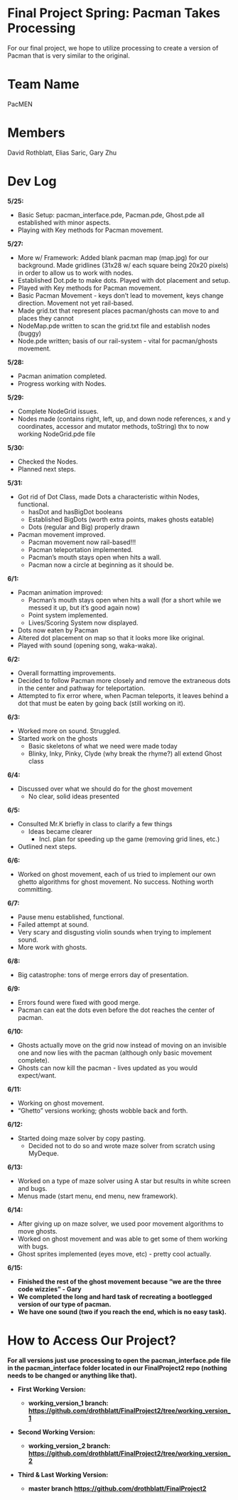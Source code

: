 # Final Project Spring: Pacman Takes Processing
For our final project, we hope to utilize processing to create a version of Pacman that is very similar to the original. 

Team Name
=======
PacMEN


Members
=======
David Rothblatt, Elias Saric, Gary Zhu


Dev Log
=======

<b>5/25: </b>
  - Basic Setup: pacman_interface.pde, Pacman.pde, Ghost.pde all established with minor aspects. 
  - Playing with Key methods for Pacman movement. 

<b>5/27:  </b>
  - More w/ Framework: Added blank pacman map (map.jpg) for our background. Made gridlines (31x28 w/ each square being 20x20       pixels) in order to allow us to work with nodes. 
  - Established Dot.pde to make dots. Played with dot placement and setup. 
  - Played with Key methods for Pacman movement. 
  - Basic Pacman Movement - keys don’t lead to movement, keys change direction. Movement not yet rail-based. 
  - Made grid.txt that represent places pacman/ghosts can move to and places they cannot
  - NodeMap.pde written to scan the grid.txt file and establish nodes (buggy)
  - Node.pde written; basis of our rail-system - vital for pacman/ghosts movement. 

<b>5/28: </b>
  - Pacman animation completed. 
  - Progress working with Nodes.

<b>5/29: </b> 
  - Complete NodeGrid issues. 
  - Nodes made (contains right, left, up, and down node references, x and y coordinates, accessor and mutator methods,             toString) thx to now working NodeGrid.pde file 

<b>5/30:</b>
  - Checked the Nodes. 
  - Planned next steps. 

<b>5/31:</b>
- Got rid of Dot Class, made Dots a characteristic within Nodes, functional. 
    - hasDot and hasBigDot booleans
    - Established BigDots (worth extra points, makes ghosts eatable)
    - Dots (regular and Big) properly drawn 
- Pacman movement improved. 
    - Pacman movement now rail-based!!! 
    - Pacman teleportation implemented. 
    - Pacman’s mouth stays open when hits a wall. 
    - Pacman now a circle at beginning as it should be. 

<b>6/1:</b>
  - Pacman animation improved:
      - Pacman’s mouth stays open when hits a wall (for a short while we messed it up, but it’s good again now)
      - Point system implemented. 
      - Lives/Scoring System now displayed. 
  - Dots now eaten by Pacman
  - Altered dot placement on map so that it looks more like original. 
  - Played with sound (opening song, waka-waka).

<b>6/2: </b>
  - Overall formatting improvements. 
  - Decided to follow Pacman more closely and remove the extraneous dots in the center and pathway for teleportation. 
  - Attempted to fix error where, when Pacman teleports, it leaves behind a dot that must be eaten by going back (still working     on it).

<b>6/3: </b>
  - Worked more on sound. Struggled. 
  - Started work on the ghosts 
      - Basic skeletons of what we need were made today
      - Blinky, Inky, Pinky, Clyde (why break the rhyme?) all extend Ghost class
  
<b>6/4: </b>
  - Discussed over what we should do for the ghost movement
    - No clear, solid ideas presented   

<b>6/5: </b>
  - Consulted Mr.K briefly in class to clarify a few things
    - Ideas became clearer 
      - Incl. plan for speeding up the game (removing grid lines, etc.)
  - Outlined next steps. 

<b>6/6: </b>
  - Worked on ghost movement, each of us tried to implement our own ghetto algorithms for ghost movement. No success. Nothing      worth committing. 

<b>6/7: </b>
  - Pause menu established, functional.
  - Failed attempt at sound.
  - Very scary and disgusting violin sounds when trying to implement sound.
  - More work with ghosts.

<b>6/8: </b>
  - Big catastrophe: tons of merge errors day of presentation.

<b>6/9: </b>
  - Errors found were fixed with good merge.
  - Pacman can eat the dots even before the dot reaches the center of pacman.

<b>6/10:</b>
  - Ghosts actually move on the grid now instead of moving on an invisible one and now lies with the pacman (although only         basic movement complete).
  - Ghosts can now kill the pacman - lives updated as you would expect/want. 

<b>6/11:</b>
  - Working on ghost movement. 
  - “Ghetto” versions working; ghosts wobble back and forth.

<b>6/12:</b>
  - Started doing maze solver by copy pasting.
    - Decided not to do so and wrote maze solver from scratch using MyDeque.

<b>6/13:</b>
  - Worked on a type of maze solver using A star but results in white screen and bugs.
  - Menus made (start menu, end menu, new framework).

<b>6/14:</b>
  - After giving up on maze solver, we used poor movement algorithms to move ghosts.
  - Worked on ghost movement and was able to get some of them working with bugs.
  - Ghost sprites implemented (eyes move, etc) - pretty cool actually. 

<b>6/15:<b>
  - Finished the rest of the ghost movement because “we are the three code wizzies” - Gary
  - We completed the long and hard task of recreating a bootlegged version of our type of pacman.
  - We have one sound (two if you reach the end, which is no easy task).

How to Access Our Project?
=========
  For all versions just use processing to open the pacman_interface.pde file in the pacman_interface folder located in our       FinalProject2 repo (nothing needs to be changed or anything like that). 

  - <b>First Working Version: </b>
    - working_version_1 branch:
        https://github.com/drothblatt/FinalProject2/tree/working_version_1

  - <b>Second Working Version: </b>
    - working_version_2 branch:
        https://github.com/drothblatt/FinalProject2/tree/working_version_2

  - <b>Third & Last Working Version:</b>
    - master branch
        https://github.com/drothblatt/FinalProject2

